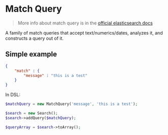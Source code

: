 # Match Query

> More info about match query is in the [official elasticsearch docs][1]

A family of match queries that accept text/numerics/dates, analyzes it, and constructs a query out of it.

## Simple example

```JSON
{
    "match" : {
        "message" : "this is a test"
    }
}
```

In DSL:

```php
$matchQuery = new MatchQuery('message', 'this is a test');

$search = new Search();
$search->addQuery($matchQuery);

$queryArray = $search->toArray();
```

[1]: https://www.elastic.co/guide/en/elasticsearch/reference/current/query-dsl-match-query.html
